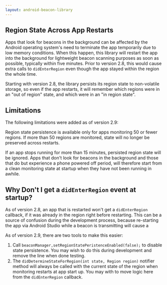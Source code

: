```yaml
---
layout: android-beacon-library
---
```


## Region State Across App Restarts

Apps that look for beacons in the background can be affected by the Android operating system's need to terminate the app temporarily due to low memory conditions.  When
this happen, this library will restart the app into the background for lightweight beacon scanning purposes as soon as possible, typically within five minutes.
Prior to version 2.8, this would cause extra calls to `didEnterRegion` even though the app stayed within the region the whole time.

Starting with version 2.8, the library persists its region state to non-volatile storage, so even if the app restarts, it will remember which regions were in an "out of region" state, and which were in an "in region state".

## Limitations

The following limitations were added as of version 2.9:

Region state persistence is available only for apps monitoring 50 or fewer regions.  If more than 50 regions are monitored, state will no longer be preserved across restarts.

If an app stops running for more than 15 minutes, persisted region state will be ignored.  Apps that don't look for beacons in the background and those that do but experience a phone powered off period, will therefore start from a clean monitoring state at startup when they have not been running in awhile.

## Why Don't I get a `didEnterRegion` event at startup?

As of version 2.8, an app that is restarted won't get a `didEnterRegion` callback, if it was already in the region right before restarting.  This can be a source of confusion
during the development process, because re-starting the app via Android Studio while a beacon is transmitting will cause a

As of version 2.9, there are two tools to make this easier:

1. Call `beaconManager,setRegionStatePeristenceEnabled(false);` to disable state persistence.  You may wish to do this during development and remove the line when done testing.
2. The `didDetermineStateForRegion(int state, Region region)` notifier method will always be called with the current state of the region when monitoring restarts at app start up.  You may with to move logic here from the `didEnterRegion` callback.

